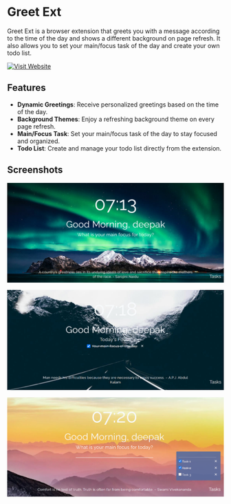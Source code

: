 # Greet Ext

Greet Ext is a browser extension that greets you with a message according to the time of the day and shows a different background on page refresh. It also allows you to set your main/focus task of the day and create your own todo list.

[![Visit Website](https://img.shields.io/badge/Visit-Website-blue)](https://greet-ext.netlify.app/)


## Features

- **Dynamic Greetings**: Receive personalized greetings based on the time of the day.
- **Background Themes**: Enjoy a refreshing background theme on every page refresh.
- **Main/Focus Task**: Set your main/focus task of the day to stay focused and organized.
- **Todo List**: Create and manage your todo list directly from the extension.

## Screenshots

![Screenshot 1](./src/assets/screenshots/interface.png)

![Screenshot 2](./src/assets/screenshots/main-focus.png)

![Screenshot 2](./src/assets/screenshots/tasks.png)

